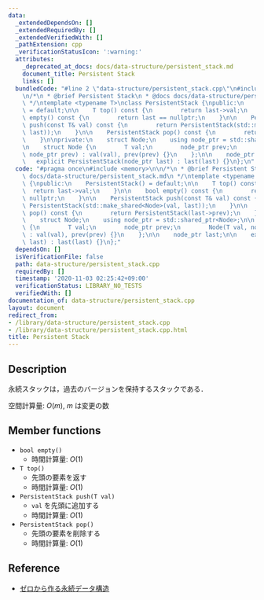 ```yaml
---
data:
  _extendedDependsOn: []
  _extendedRequiredBy: []
  _extendedVerifiedWith: []
  _pathExtension: cpp
  _verificationStatusIcon: ':warning:'
  attributes:
    _deprecated_at_docs: docs/data-structure/persistent_stack.md
    document_title: Persistent Stack
    links: []
  bundledCode: "#line 2 \"data-structure/persistent_stack.cpp\"\n#include <memory>\n\
    \n/*\n * @brief Persistent Stack\n * @docs docs/data-structure/persistent_stack.md\n\
    \ */\ntemplate <typename T>\nclass PersistentStack {\npublic:\n    PersistentStack()\
    \ = default;\n\n    T top() const {\n        return last->val;\n    }\n\n    bool\
    \ empty() const {\n        return last == nullptr;\n    }\n\n    PersistentStack\
    \ push(const T& val) const {\n        return PersistentStack(std::make_shared<Node>(val,\
    \ last));\n    }\n\n    PersistentStack pop() const {\n        return PersistentStack(last->prev);\n\
    \    }\n\nprivate:\n    struct Node;\n    using node_ptr = std::shared_ptr<Node>;\n\
    \n    struct Node {\n        T val;\n        node_ptr prev;\n        Node(T val,\
    \ node_ptr prev) : val(val), prev(prev) {}\n    };\n\n    node_ptr last;\n\n \
    \   explicit PersistentStack(node_ptr last) : last(last) {}\n};\n"
  code: "#pragma once\n#include <memory>\n\n/*\n * @brief Persistent Stack\n * @docs\
    \ docs/data-structure/persistent_stack.md\n */\ntemplate <typename T>\nclass PersistentStack\
    \ {\npublic:\n    PersistentStack() = default;\n\n    T top() const {\n      \
    \  return last->val;\n    }\n\n    bool empty() const {\n        return last ==\
    \ nullptr;\n    }\n\n    PersistentStack push(const T& val) const {\n        return\
    \ PersistentStack(std::make_shared<Node>(val, last));\n    }\n\n    PersistentStack\
    \ pop() const {\n        return PersistentStack(last->prev);\n    }\n\nprivate:\n\
    \    struct Node;\n    using node_ptr = std::shared_ptr<Node>;\n\n    struct Node\
    \ {\n        T val;\n        node_ptr prev;\n        Node(T val, node_ptr prev)\
    \ : val(val), prev(prev) {}\n    };\n\n    node_ptr last;\n\n    explicit PersistentStack(node_ptr\
    \ last) : last(last) {}\n};"
  dependsOn: []
  isVerificationFile: false
  path: data-structure/persistent_stack.cpp
  requiredBy: []
  timestamp: '2020-11-03 02:25:42+09:00'
  verificationStatus: LIBRARY_NO_TESTS
  verifiedWith: []
documentation_of: data-structure/persistent_stack.cpp
layout: document
redirect_from:
- /library/data-structure/persistent_stack.cpp
- /library/data-structure/persistent_stack.cpp.html
title: Persistent Stack
---
```

## Description

永続スタックは，過去のバージョンを保持するスタックである．

空間計算量: $O(m)$, $m$ は変更の数

## Member functions

- `bool empty()`
    - 時間計算量: $O(1)$
- `T top()`
    - 先頭の要素を返す
    - 時間計算量: $O(1)$
- `PersistentStack push(T val)`
    - `val` を先頭に追加する
    - 時間計算量: $O(1)$
- `PersistentStack pop()`
    - 先頭の要素を削除する
    - 時間計算量: $O(1)$

## Reference

- [ゼロから作る永続データ構造](https://qiita.com/wotsushi/items/72e7f8cdd674741ffd61)